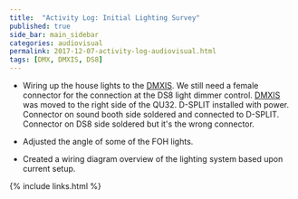 ```yaml
---
title:  "Activity Log: Initial Lighting Survey"
published: true
side_bar: main_sidebar
categories: audiovisual
permalink: 2017-12-07-activity-log-audiovisual.html
tags: [DMX, DMXIS, DS8]
---
```


- Wiring up the house lights to the [DMXIS](/DMXIS.html).  We still need a female connector for the connection at the DS8 light dimmer control.  [DMXIS](/DMXIS.html) was moved to the right side of the QU32.  D-SPLIT installed with power.  Connector on sound booth side soldered and connected to D-SPLIT.  Connector on DS8 side soldered but it's the wrong connector.

- Adjusted the angle of some of the FOH lights.

- Created a wiring diagram overview of the lighting system based upon current setup.

{% include links.html %}

